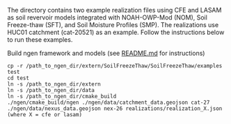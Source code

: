 The directory contains two example realization files using CFE and LASAM as soil revervoir models integrated with NOAH-OWP-Mod (NOM), 
Soil Freeze-thaw (SFT), and Soil Moisture Profiles (SMP). The realizations use HUC01 catchment (cat-20521) as an example. Follow the instructions
below to run these examples.

Build ngen framework and models (see [README.md](https://github.com/NOAA-OWP/SoilFreezeThaw/blob/master/README.md) for instructions)
```
cp -r /path_to_ngen_dir/extern/SoilFreezeThaw/SoilFreezeThaw/examples test
cd test
ln -s /path_to_ngen_dir/extern
ln -s /path_to_ngen_dir/data
ln -s /path_to_ngen_dir/cmake_build
./ngen/cmake_build/ngen ./ngen/data/catchment_data.geojson cat-27 ./ngen/data/nexus_data.geojson nex-26 realizations/realization_X.json (where X = cfe or lasam)
```
